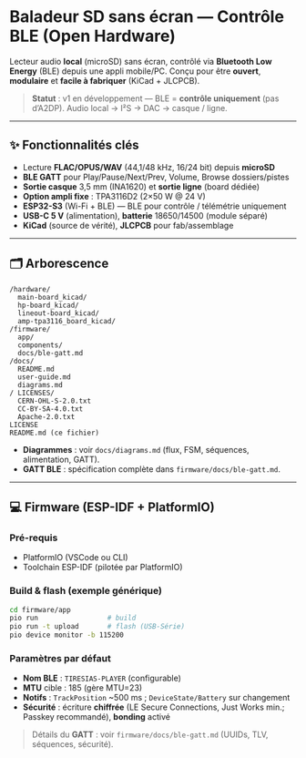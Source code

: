 <!-- SPDX-License-Identifier: CC-BY-SA-4.0 -->

# Baladeur SD sans écran — Contrôle BLE (Open Hardware)

Lecteur audio **local** (microSD) sans écran, contrôlé via **Bluetooth Low Energy** (BLE) depuis une appli mobile/PC. Conçu pour être **ouvert**, **modulaire** et **facile à fabriquer** (KiCad + JLCPCB). 

> **Statut** : v1 en développement — BLE = **contrôle uniquement** (pas d’A2DP). Audio local → I²S → DAC → casque / ligne. 

---

## ✨ Fonctionnalités clés
- Lecture **FLAC/OPUS/WAV** (44,1/48 kHz, 16/24 bit) depuis **microSD**
- **BLE GATT** pour Play/Pause/Next/Prev, Volume, Browse dossiers/pistes
- **Sortie casque** 3,5 mm (INA1620) et **sortie ligne** (board dédiée)
- **Option ampli fixe** : TPA3116D2 (2×50 W @ 24 V)
- **ESP32-S3** (Wi-Fi + BLE) — BLE pour contrôle / télémétrie uniquement
- **USB-C 5 V** (alimentation), **batterie** 18650/14500 (module séparé)
- **KiCad** (source de vérité), **JLCPCB** pour fab/assemblage

---

## 🗂 Arborescence
```
/hardware/
  main-board_kicad/
  hp-board_kicad/
  lineout-board_kicad/
  amp-tpa3116_board_kicad/
/firmware/
  app/
  components/
  docs/ble-gatt.md
/docs/
  README.md
  user-guide.md
  diagrams.md
/ LICENSES/
  CERN-OHL-S-2.0.txt
  CC-BY-SA-4.0.txt
  Apache-2.0.txt
LICENSE
README.md (ce fichier)
```
- **Diagrammes** : voir `docs/diagrams.md` (flux, FSM, séquences, alimentation, GATT). 
- **GATT BLE** : spécification complète dans `firmware/docs/ble-gatt.md`.

---

## 💻 Firmware (ESP-IDF + PlatformIO)

### Pré-requis
- PlatformIO (VSCode ou CLI) 
- Toolchain ESP-IDF (pilotée par PlatformIO)

### Build & flash (exemple générique)
```bash
cd firmware/app
pio run                 # build
pio run -t upload       # flash (USB-Série)
pio device monitor -b 115200
```

### Paramètres par défaut
- **Nom BLE** : `TIRESIAS-PLAYER` (configurable)
- **MTU** cible : 185 (gère MTU=23)
- **Notifs** : `TrackPosition` ~500 ms ; `DeviceState/Battery` sur changement
- **Sécurité** : écriture **chiffrée** (LE Secure Connections, Just Works min.; Passkey recommandé), **bonding** activé

> Détails du **GATT** : voir `firmware/docs/ble-gatt.md` (UUIDs, TLV, séquences, sécurité).
